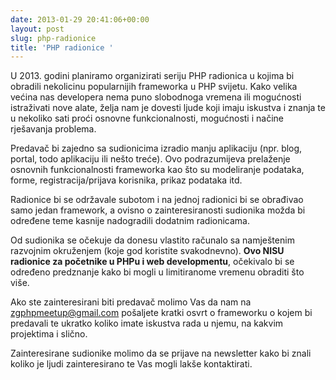 ```yaml
---
date: 2013-01-29 20:41:06+00:00
layout: post
slug: php-radionice
title: 'PHP radionice '
---
```


U 2013. godini planiramo organizirati seriju PHP radionica u kojima bi obradili
nekolicinu popularnijih frameworka u PHP svijetu. Kako velika većina nas
developera nema puno slobodnoga vremena ili mogućnosti istraživati nove alate,
želja nam je dovesti ljude koji imaju iskustva i znanja te u nekoliko sati proći
osnovne funkcionalnosti, mogućnosti i načine rješavanja problema.

Predavač bi zajedno sa sudionicima izradio manju aplikaciju (npr. blog, portal,
todo aplikaciju ili nešto treće). Ovo podrazumijeva prelaženje osnovnih
funkcionalnosti frameworka kao što su modeliranje podataka, forme,
registracija/prijava korisnika, prikaz podataka itd.

Radionice bi se održavale subotom i na jednoj radionici bi se obrađivao samo
jedan framework, a ovisno o zainteresiranosti sudionika možda bi određene teme
kasnije nadogradili dodatnim radionicama.

Od sudionika se očekuje da donesu vlastito računalo sa namještenim razvojnim
okruženjem (koje god koristite svakodnevno). **Ovo NISU radionice za početnike u
PHPu i web developmentu**, očekivalo bi se određeno predznanje kako bi mogli u
limitiranome vremenu obraditi što više.

Ako ste zainteresirani biti predavač molimo Vas da nam na zgphpmeetup@gmail.com
pošaljete kratki osvrt o frameworku o kojem bi predavali te ukratko koliko imate
iskustva rada u njemu, na kakvim projektima i slično.

Zainteresirane sudionike molimo da se prijave na newsletter kako bi znali koliko
je ljudi zainteresirano te Vas mogli lakše kontaktirati.
